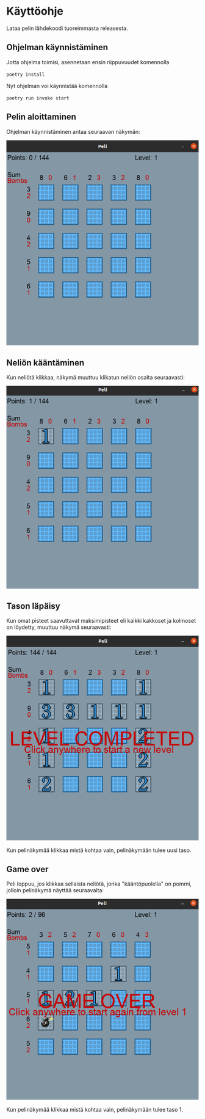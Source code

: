 # Käyttöohje

Lataa pelin lähdekoodi tuoreimmasta releasesta.

## Ohjelman käynnistäminen

Jotta ohjelma toimisi, asennetaan ensin riippuvuudet komennolla

`poetry install`

Nyt ohjelman voi käynnistää komennolla

`poetry run invoke start`


## Pelin aloittaminen

Ohjelman käynnistäminen antaa seuraavan näkymän:

![Pelin aloittaminen](/dokumentaatio/kuvat/begining.png)

## Neliön kääntäminen

Kun neliötä klikkaa, näkymä muuttuu klikatun neliön osalta seuraavasti:

![Neliön klikkaaminen](/dokumentaatio/kuvat/flip.png)

## Tason läpäisy

Kun omat pisteet saavuttavat maksimipisteet eli kaikki kakkoset ja kolmoset on löydetty,
muuttuu näkymä seuraavasti:

![Tason läpäiseminen](/dokumentaatio/kuvat/level_completed.png)

Kun pelinäkymää klikkaa mistä kohtaa vain, pelinäkymään tulee uusi taso.

## Game over

Peli loppuu, jos klikkaa sellaista neliötä, jonka "kääntöpuolella" on pommi, jolloin pelinäkymä
näyttää seuraavalta:

![Game over](/dokumentaatio/kuvat/game_over.png)

Kun pelinäkymää klikkaa mistä kohtaa vain, pelinäkymään tulee taso 1.

